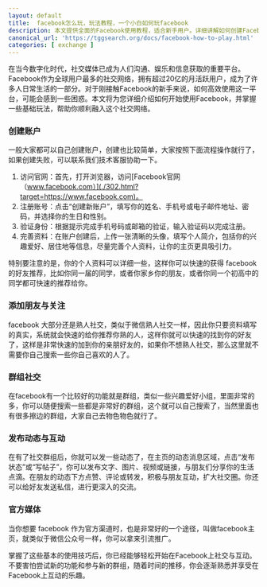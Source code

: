 ```yaml
---
layout: default
title: 	facebook怎么玩，玩法教程，一个小白如何玩facebook
description: 本文提供全面的Facebook使用教程，适合新手用户。详细讲解如何创建Facebook账号、添加好友、发布动态、参与群组和活动，掌握隐私和安全设置。教你如何高效使用Facebook，了解Facebook群组、页面、消息和动态消息等功能，增强社交互动，保护账户安全。快速上手Facebook，享受社交媒体的乐趣，探索Facebook直播、Stories和Marketplace的实用技巧。
canonical_url: 'https://tggsearch.org/docs/facebook-how-to-play.html'
categories: [ exchange ]
---
```

在当今数字化时代，社交媒体已成为人们沟通、娱乐和信息获取的重要平台。Facebook作为全球用户最多的社交网络，拥有超过20亿的月活跃用户，成为了许多人日常生活的一部分。对于刚接触Facebook的新手来说，如何高效使用这一平台，可能会感到一些困惑。本文将为您详细介绍如何开始使用Facebook，并掌握一些基础玩法，帮助你顺利融入这个社交网络。

### 创建账户

一般大家都可以自己创建账户，创建也比较简单，大家按照下面流程操作就行了，如果创建失败，可以联系我们技术客服协助一下。

1. 访问官网：首先，打开浏览器，访问[Facebook官网（www.facebook.com）](./302.html?target=https://www.facebook.com)。
2. 注册账号：点击“创建新账户”，填写你的姓名、手机号或电子邮件地址、密码，并选择你的生日和性别。
3. 验证身份：根据提示完成手机号码或邮箱的验证，输入验证码以完成注册。
4. 完善资料：在账户创建后，上传一张清晰的头像，填写个人简介，包括你的兴趣爱好、居住地等信息，尽量完善个人资料，让你的主页更具吸引力。

特别要注意的是，你的个人资料可以详细一些，这样你可以快速的获得 facebook 的好友推荐，比如你同一届的同学，或者你家乡你的朋友，或者你同一个初高中的同学都可快速的推荐给你。

### 添加朋友与关注
facebook 大部分还是熟人社交，类似于微信熟人社交一样，因此你只要资料填写的真实，系统就会快速的给你推荐你熟的人，这样你就可以快速的找到你的好友了，这样是非常快速的加到你的亲朋好友的，如果你不想熟人社交，那么这里就不需要你自己搜索一些你自己喜欢的人了。

### 群组社交
在facebook有一个比较好的功能就是群组，类似一些兴趣爱好小组，里面非常的多，你可以随便搜索一些都是非常好的群组，这个就可以自己搜索了，当然里面也有很多擦边的群组，大家自己去物色物色就行了。

### 发布动态与互动
在有了社交群组后，你就可以发一些动态了，在主页的动态消息区域，点击“发布状态”或“写帖子”，你可以发布文字、图片、视频或链接，与朋友们分享你的生活点滴。在朋友的动态下方点赞、评论或转发，积极与朋友互动，扩大社交圈。你还可以给好友发送私信，进行更深入的交流。

### 官方媒体
当你想要 facebook 作为官方渠道时，也是非常好的一个途径，叫做facebook主页，就类似于微信公众号一样，你可以拿来引流推广。

掌握了这些基本的使用技巧后，你已经能够轻松开始在Facebook上社交与互动。不要害怕尝试新的功能和参与新的群组，随着时间的推移，你会逐渐熟悉并享受在Facebook上互动的乐趣。